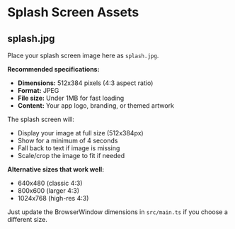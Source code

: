 # Splash Screen Assets

## splash.jpg

Place your splash screen image here as `splash.jpg`.

**Recommended specifications:**
- **Dimensions:** 512x384 pixels (4:3 aspect ratio)
- **Format:** JPEG
- **File size:** Under 1MB for fast loading
- **Content:** Your app logo, branding, or themed artwork

The splash screen will:
- Display your image at full size (512x384px)
- Show for a minimum of 4 seconds
- Fall back to text if image is missing
- Scale/crop the image to fit if needed

**Alternative sizes that work well:**
- 640x480 (classic 4:3)
- 800x600 (larger 4:3)
- 1024x768 (high-res 4:3)

Just update the BrowserWindow dimensions in `src/main.ts` if you choose a different size.